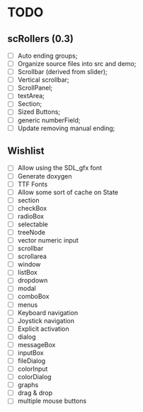 TODO
====

scRollers (0.3)
---------------

- [ ] Auto ending groups;
- [ ] Organize source files into src and demo;
- [ ] Scrollbar (derived from slider);
- [ ] Vertical scrollbar;
- [ ] ScrollPanel;
- [ ] textArea;
- [ ] Section;
- [ ] Sized Buttons;
- [ ] generic numberField;
- [ ] Update removing manual ending;

Wishlist
--------

- [ ] Allow using the SDL_gfx font
- [ ] Generate doxygen
- [ ] TTF Fonts
- [ ] Allow some sort of cache on State
- [ ] section
- [ ] checkBox
- [ ] radioBox
- [ ] selectable
- [ ] treeNode
- [ ] vector numeric input
- [ ] scrollbar
- [ ] scrollarea
- [ ] window
- [ ] listBox
- [ ] dropdown
- [ ] modal
- [ ] comboBox
- [ ] menus
- [ ] Keyboard navigation
- [ ] Joystick navigation
- [ ] Explicit activation
- [ ] dialog
- [ ] messageBox
- [ ] inputBox
- [ ] fileDialog
- [ ] colorInput
- [ ] colorDialog
- [ ] graphs
- [ ] drag & drop
- [ ] multiple mouse buttons
